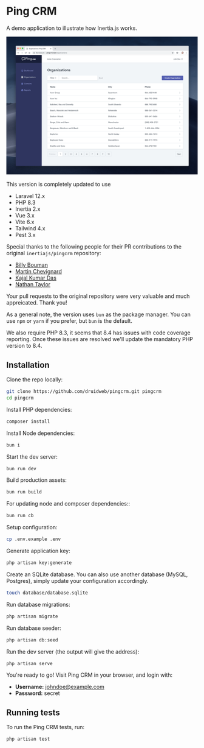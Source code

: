 # Ping CRM

A demo application to illustrate how Inertia.js works.

![](https://raw.githubusercontent.com/druidweb/pingcrm/main/screenshot.png)

This version is completely updated to use

- Laravel 12.x
- PHP 8.3
- Inertia 2.x
- Vue 3.x
- Vite 6.x
- Tailwind 4.x
- Pest 3.x

Special thanks to the following people for their PR contributions to the original `inertiajs/pingcrm` repository:

- [Billy Bouman](https://github.com/BillyBouman-2B-IT)
- [Martin Chevignard](https://github.com/mchev)
- [Kajal Kumar Das](https://github.com/kajal452)
- [Nathan Taylor](https://github.com/ntaylor-86)

Your pull requests to the original repository were very valuable and much appreicated. Thank you!

As a general note, the version uses `bun` as the package manager. You can use `npm` or `yarn` if you prefer, but `bun` is the default.

We also require PHP 8.3, it seems that 8.4 has issues with code coverage reporting. Once these issues are resolved we'll update the mandatory PHP version to 8.4.

## Installation

Clone the repo locally:

```sh
git clone https://github.com/druidweb/pingcrm.git pingcrm
cd pingcrm
```

Install PHP dependencies:

```sh
composer install
```

Install Node dependencies:

```sh
bun i
```

Start the dev server:

```sh
bun run dev
```

Build production assets:

```sh
bun run build
```

For updating node and composer dependencies::

```sh
bun run cb
```

Setup configuration:

```sh
cp .env.example .env
```

Generate application key:

```sh
php artisan key:generate
```

Create an SQLite database. You can also use another database (MySQL, Postgres), simply update your configuration accordingly.

```sh
touch database/database.sqlite
```

Run database migrations:

```sh
php artisan migrate
```

Run database seeder:

```sh
php artisan db:seed
```

Run the dev server (the output will give the address):

```sh
php artisan serve
```

You're ready to go! Visit Ping CRM in your browser, and login with:

- **Username:** johndoe@example.com
- **Password:** secret

## Running tests

To run the Ping CRM tests, run:

```
php artisan test
```
